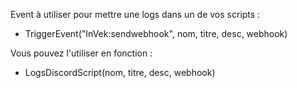 Event à utiliser pour mettre une logs dans un de vos scripts : 
- TriggerEvent("InVek:sendwebhook", nom, titre, desc, webhook)

Vous pouvez l'utiliser en fonction :
- LogsDiscordScript(nom, titre, desc, webhook)